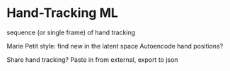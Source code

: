 # Hand-Tracking ML

sequence (or single frame) of hand tracking

Marie Petit style: find new in the latent space
Autoencode hand positions?

Share hand tracking? Paste in from external, export to json